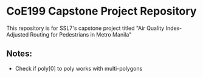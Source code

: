 # CoE199 Capstone Project Repository

This repository is for SSL7's capstone project titled "Air Quality Index-Adjusted Routing for Pedestrians in Metro Manila"

## Notes:
  * Check if poly[0] to poly works with multi-polygons